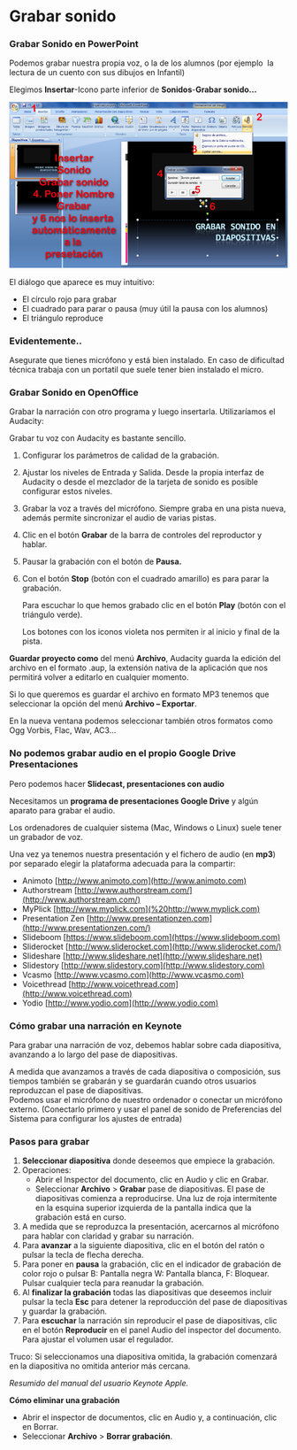 # Grabar sonido

### Grabar Sonido en PowerPoint

Podemos grabar nuestra propia voz, o la de los alumnos (por ejemplo  la lectura de un cuento con sus dibujos en Infantil)

Elegimos **Insertar**-Icono parte inferior de **Sonidos**-**Grabar sonido...**


![Grabar Sonido](img/grabar-sonido.png "Grabar Sonido")






El diálogo que aparece es muy intuitivo:

*   El círculo rojo para grabar
*   El cuadrado para parar o pausa (muy útil la pausa con los alumnos)
*   El triángulo reproduce

### Evidentemente..

Asegurate que tienes micrófono y está bien instalado. En caso de dificultad técnica trabaja con un portatil que suele tener bien instalado el micro.

### Grabar Sonido en OpenOffice

Grabar la narración con otro programa y luego insertarla. Utilizaríamos el Audacity:

Grabar tu voz con Audacity es bastante sencillo.

1.  Configurar los parámetros de calidad de la grabación. 
2.  Ajustar los niveles de Entrada y Salida. Desde la propia interfaz de Audacity o desde el mezclador de la tarjeta de sonido es posible configurar estos niveles.
3.  Grabar la voz a través del micrófono. Siempre graba en una pista nueva, además permite sincronizar el audio de varias pistas.
4.  Clic en el botón **Grabar** de la barra de controles del reproductor y hablar.
5.  Pausar la grabación con el botón de **Pausa.**
6.  Con el botón **Stop** (botón con el cuadrado amarillo) es para parar la grabación.
    
    Para escuchar lo que hemos grabado clic en el botón **Play** (botón con el triángulo verde).
    
    Los botones con los iconos violeta nos permiten ir al inicio y final de la pista.
    

**Guardar proyecto como** del menú **Archivo**, Audacity guarda la edición del archivo en el formato .aup, la extensión nativa de la aplicación que nos permitirá volver a editarlo en cualquier momento.

Si lo que queremos es guardar el archivo en formato MP3 tenemos que seleccionar la opción del menú **Archivo – Exportar**.

En la nueva ventana podemos seleccionar también otros formatos como Ogg Vorbis, Flac, Wav, AC3...

### No podemos grabar audio en el propio Google Drive Presentaciones

Pero podemos hacer **Slidecast, presentaciones con audio**

Necesitamos un **programa de presentaciones Google Drive** y algún aparato para grabar el audio.

Los ordenadores de cualquier sistema (Mac, Windows o Linux) suele tener un grabador de voz.

Una vez ya tenemos nuestra presentación y el fichero de audio (en **mp3**) por separado elegir la plataforma adecuada para la compartir:

*   Animoto [http://www.animoto.com](http://www.animoto.com)
*   Authorstream [http://www.authorstream.com/](http://www.authorstream.com/)
*   MyPlick [http://www.myplick.com](%20http://www.myplick.com)
*   Presentation Zen [http://www.presentationzen.com](http://www.presentationzen.com/)
*   Slideboom [https://www.slideboom.com](https://www.slideboom.com)
*   Sliderocket [http://www.sliderocket.com](http://www.sliderocket.com/)
*   Slideshare [http://www.slideshare.net](http://www.slideshare.net)
*   Slidestory [http://www.slidestory.com](http://www.slidestory.com)
*   Vcasmo [http://www.vcasmo.com](http://www.vcasmo.com)
*   Voicethread [http://www.voicethread.com](http://www.voicethread.com)
*   Yodio [http://www.yodio.com](http://www.yodio.com)

### Cómo grabar una narración en Keynote

  
Para grabar una narración de voz, debemos hablar sobre cada diapositiva, avanzando a lo largo del pase de diapositivas.

A medida que avanzamos a través de cada diapositiva o composición, sus tiempos también se grabarán y se guardarán cuando otros usuarios reproduzcan el pase de diapositivas.  
Podemos usar el micrófono de nuestro ordenador o conectar un micrófono externo. (Conectarlo primero y usar el panel de sonido de Preferencias del Sistema para configurar los ajustes de entrada)

  
### Pasos para grabar

  
1. **Seleccionar diapositiva** donde deseemos que empiece la grabación.   
2. Operaciones:
    *   Abrir el Inspector del documento, clic en Audio y clic en Grabar.
    *   Seleccionar **Archivo** \> **Grabar** pase de diapositivas.
    El pase de diapositivas comienza a reproducirse.
    Una luz de roja intermitente en la esquina superior izquierda de la pantalla indica que la grabación está en curso. 
3. A medida que se reproduzca la presentación, acercarnos al micrófono para hablar con claridad y grabar su narración.  
4. Para **avanzar** a la siguiente diapositiva, clic en el botón del ratón o pulsar la tecla de flecha derecha.  
5. Para poner en **pausa** la grabación, clic en el indicador de grabación de color rojo o pulsar B: Pantalla negra W: Pantalla blanca, F: Bloquear.  
Pulsar cualquier tecla para reanudar la grabación.
6. Al **finalizar la grabación** todas las diapositivas que deseemos incluir pulsar la tecla **Esc** para detener la reproducción del pase de diapositivas y guardar la grabación.
7. Para **escuchar** la narración sin reproducir el pase de diapositivas, clic en el botón **Reproducir** en el panel Audio del inspector del documento. Para ajustar el volumen usar el regulador.

Truco: Si seleccionamos una diapositiva omitida, la grabación comenzará en la diapositiva no omitida anterior más cercana.

_Resumido del manual del usuario Keynote Apple._

**Cómo eliminar una grabación**

*   Abrir el inspector de documentos, clic en Audio y, a continuación, clic en Borrar.
*   Seleccionar **Archivo** \> **Borrar grabación**.

